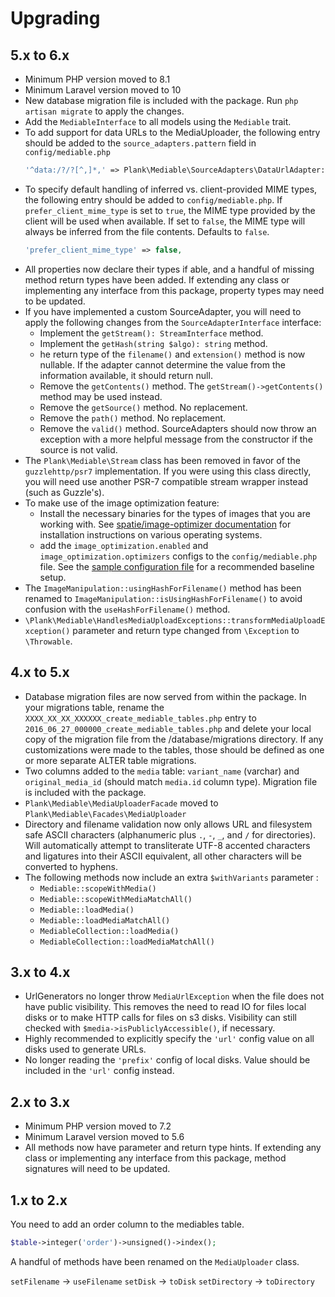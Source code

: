 # Upgrading

## 5.x to 6.x

* Minimum PHP version moved to 8.1
* Minimum Laravel version moved to 10
* New database migration file is included with the package. Run `php artisan migrate` to apply the changes.
* Add the `MediableInterface` to all models using the `Mediable` trait.
* To add support for data URLs to the MediaUploader, the following entry should be added to the `source_adapters.pattern` field in `config/mediable.php`
  ```php
  '^data:/?/?[^,]*,' => Plank\Mediable\SourceAdapters\DataUrlAdapter::class,
  ```
* To specify default handling of inferred vs. client-provided MIME types, the following entry should be added to `config/mediable.php`. If `prefer_client_mime_type` is set to `true`, the MIME type provided by the client will be used when available. If set to `false`, the MIME type will always be inferred from the file contents. Defaults to `false`.
  ```php
  'prefer_client_mime_type' => false,
  ```
* All properties now declare their types if able, and a handful of missing method return types have been added. If extending any class or implementing any interface from this package, property types may need to be updated.
* If you have implemented a custom SourceAdapter, you will need to apply the following changes from the `SourceAdapterInterface` interface:
  * Implement the `getStream(): StreamInterface` method.
  * Implement the `getHash(string $algo): string` method.
  * he return type of the `filename()` and `extension()` method is now nullable. If the adapter cannot determine the value from the information available, it should return null.
  * Remove the `getContents()` method. The `getStream()->getContents()` method may be used instead.
  * Remove the `getSource()` method. No replacement.
  * Remove the `path()` method. No replacement.
  * Remove the `valid()` method. SourceAdapters should now throw an exception with a more helpful message from the constructor if the source is not valid.
* The `Plank\Mediable\Stream` class has been removed in favor of the `guzzlehttp/psr7` implementation. If you were using this class directly, you will need use another PSR-7 compatible stream wrapper instead (such as Guzzle's).
* To make use of the image optimization feature:
  * Install the necessary binaries for the types of images that you are working with. See [spatie/image-optimizer documentation](https://github.com/spatie/image-optimizer/blob/main/README.md#optimization-tools) for installation instructions on various operating systems.
  * add the `image_optimization.enabled` and `image_optimization.optimizers` configs to the `config/mediable.php` file. See the [sample configuration file](https://github.com/plank/laravel-mediable/blob/master/config/mediable.php) for a recommended baseline setup.
* The `ImageManipulation::usingHashForFilename()` method has been renamed to `ImageManipulation::isUsingHashForFilename()` to avoid confusion with the `useHashForFilename()` method.
* `\Plank\Mediable\HandlesMediaUploadExceptions::transformMediaUploadException()` parameter and return type changed from `\Exception` to `\Throwable`.

## 4.x to 5.x

* Database migration files are now served from within the package. In your migrations table, rename the `XXXX_XX_XX_XXXXXX_create_mediable_tables.php` entry to `2016_06_27_000000_create_mediable_tables.php` and delete your local copy of the migration file from the /database/migrations directory. If any customizations were made to the tables, those should be defined as one or more separate ALTER table migrations.
* Two columns added to the `media` table: `variant_name` (varchar)  and `original_media_id` (should match `media.id` column type). Migration file is included with the package.
* `Plank\Mediable\MediaUploaderFacade` moved to `Plank\Mediable\Facades\MediaUploader`
* Directory and filename validation now only allows URL and filesystem safe ASCII characters (alphanumeric plus `.`, `-`, `_`, and `/` for directories). Will automatically attempt to transliterate UTF-8 accented characters and ligatures into their ASCII equivalent, all other characters will be converted to hyphens.
* The following methods now include an extra `$withVariants` parameter :
    * `Mediable::scopeWithMedia()`
    * `Mediable::scopeWithMediaMatchAll()`
    * `Mediable::loadMedia()`
    * `Mediable::loadMediaMatchAll()`
    * `MediableCollection::loadMedia()`
    * `MediableCollection::loadMediaMatchAll()`

## 3.x to 4.x

* UrlGenerators no longer throw `MediaUrlException` when the file does not have public visibility. This removes the need to read IO for files local disks or to make HTTP calls for files on s3 disks. Visibility can still checked with `$media->isPubliclyAccessible()`, if necessary.
* Highly recommended to explicitly specify the `'url'` config value on all disks used to generate URLs.
* No longer reading the `'prefix'` config of local disks. Value should be included in the `'url'` config instead.

## 2.x to 3.x

* Minimum PHP version moved to 7.2
* Minimum Laravel version moved to 5.6
* All methods now have parameter and return type hints. If extending any class or implementing any interface from this package, method signatures will need to be updated.

## 1.x to 2.x

You need to add an order column to the mediables table.

```php
$table->integer('order')->unsigned()->index();
```

A handful of methods have been renamed on the `MediaUploader` class.

`setFilename` -> `useFilename`
`setDisk` -> `toDisk`
`setDirectory` -> `toDirectory`

